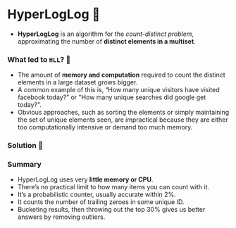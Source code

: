 # HyperLogLog :bookmark_tabs:

- **HyperLogLog** is an algorithm for the _count-distinct problem_, approximating the number of **distinct elements in a multiset**.

### What led to `HLL`? :thinking:

- The amount of **memory and computation** required to count the distinct elements in a large dataset grows bigger.
- A common example of this is, “How many unique visitors have visited facebook today?” or "How many unique searches did google get today?".
- Obvious approaches, such as sorting the elements or simply maintaining the set of unique elements seen, are impractical because they are either too computationally intensive or demand too much memory.

### Solution  :test_tube:

### Summary
- HyperLogLog uses very **little memory or CPU**.
- There’s no practical limit to how many items you can count with it.
- It’s a probabilistic counter, usually accurate within 2%.
- It counts the number of trailing zeroes in some unique ID.
- Bucketing results, then throwing out the top 30% gives us better answers by removing outliers.
